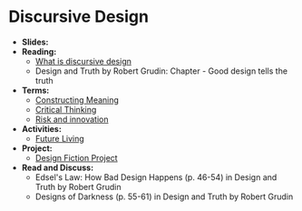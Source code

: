 # Discursive Design

- **Slides:**
- **Reading:** 
  - [What is discursive design](http://www.core77.com/posts/41991/What-is-Discursive-Design)
  - Design and Truth by Robert Grudin: Chapter - Good design tells the truth
- **Terms:**
  - [Constructing Meaning](../topics/critical_thinking.md)
  - [Critical Thinking](../topics/critical_thinking.md)
  - [Risk and innovation](../topics/risk_and_innovation.md)
- **Activities:** 
  - [Future Living](../practice/future_living.md)
- **Project:**
  - [Design Fiction Project](../projects/design_fiction_project.md)
- **Read and Discuss:**
  - Edsel's Law: How Bad Design Happens (p. 46-54) in Design and Truth by Robert Grudin
  - Designs of Darkness (p. 55-61) in Design and Truth by Robert Grudin